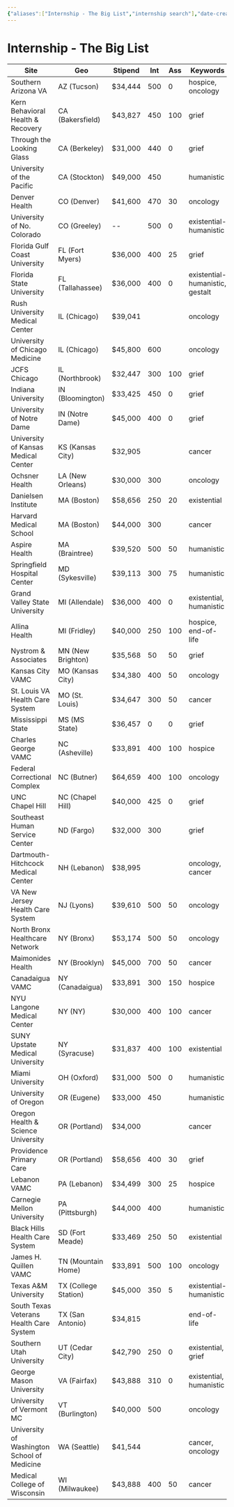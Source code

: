 ```yaml
---
{"aliases":["Internship - The Big List","internship search"],"date-created":"2025-01-10T10:47","date-modified":"2025-01-10T13:52","dg-publish":true,"title":"Internship - The Big List","permalink":"/workshop/internship-search/internship-search/","dgPassFrontmatter":true,"updated":"2025-01-10T13:52"}
---
```



# Internship - The Big List

| Site                                        | Geo                  | Stipend | Int | Ass | Keywords                        |
| ------------------------------------------- | -------------------- | ------- | --- | --- | ------------------------------- |
| Southern Arizona VA                         | AZ (Tucson)          | $34,444 | 500 | 0   | hospice, oncology               |
| Kern Behavioral Health & Recovery           | CA (Bakersfield)     | $43,827 | 450 | 100 | grief                           |
| Through the Looking Glass                   | CA (Berkeley)        | $31,000 | 440 | 0   | grief                           |
| University of the Pacific                   | CA (Stockton)        | $49,000 | 450 |     | humanistic                      |
| Denver Health                               | CO (Denver)          | $41,600 | 470 | 30  | oncology                        |
| University of No. Colorado                  | CO (Greeley)         | --      | 500 | 0   | existential-humanistic          |
| Florida Gulf Coast University               | FL (Fort Myers)      | $36,000 | 400 | 25  | grief                           |
| Florida State University                    | FL (Tallahassee)     | $36,000 | 400 | 0   | existential-humanistic, gestalt |
| Rush University Medical Center              | IL (Chicago)         | $39,041 |     |     | oncology                        |
| University of Chicago Medicine              | IL (Chicago)         | $45,800 | 600 |     | oncology                        |
| JCFS Chicago                                | IL (Northbrook)      | $32,447 | 300 | 100 | grief                           |
| Indiana University                          | IN (Bloomington)     | $33,425 | 450 | 0   | grief                           |
| University of Notre Dame                    | IN (Notre Dame)      | $45,000 | 400 | 0   | grief                           |
| University of Kansas Medical Center         | KS (Kansas City)     | $32,905 |     |     | cancer                          |
| Ochsner Health                              | LA (New Orleans)     | $30,000 | 300 |     | oncology                        |
| Danielsen Institute                         | MA (Boston)          | $58,656 | 250 | 20  | existential                     |
| Harvard Medical School                      | MA (Boston)          | $44,000 | 300 |     | cancer                          |
| Aspire Health                               | MA (Braintree)       | $39,520 | 500 | 50  | humanistic                      |
| Springfield Hospital Center                 | MD (Sykesville)      | $39,113 | 300 | 75  | humanistic                      |
| Grand Valley State University               | MI (Allendale)       | $36,000 | 400 | 0   | existential, humanistic         |
| Allina Health                               | MI (Fridley)         | $40,000 | 250 | 100 | hospice, end-of-life            |
| Nystrom & Associates                        | MN (New Brighton)    | $35,568 | 50  | 50  | grief                           |
| Kansas City VAMC                            | MO (Kansas City)     | $34,380 | 400 | 50  | oncology                        |
| St. Louis VA Health Care System             | MO (St. Louis)       | $34,647 | 300 | 50  | cancer                          |
| Mississippi State                           | MS (MS State)        | $36,457 | 0   | 0   | grief                           |
| Charles George VAMC                         | NC (Asheville)       | $33,891 | 400 | 100 | hospice                         |
| Federal Correctional Complex                | NC (Butner)          | $64,659 | 400 | 100 | oncology                        |
| UNC Chapel Hill                             | NC (Chapel Hill)     | $40,000 | 425 | 0   | grief                           |
| Southeast Human Service Center              | ND (Fargo)           | $32,000 | 300 |     | grief                           |
| Dartmouth-Hitchcock Medical Center          | NH (Lebanon)         | $38,995 |     |     | oncology, cancer                |
| VA New Jersey Health Care System            | NJ (Lyons)           | $39,610 | 500 | 50  | oncology                        |
| North Bronx Healthcare Network              | NY (Bronx)           | $53,174 | 500 | 50  | oncology                        |
| Maimonides Health                           | NY (Brooklyn)        | $45,000 | 700 | 50  | cancer                          |
| Canadaigua VAMC                             | NY (Canadaigua)      | $33,891 | 300 | 150 | hospice                         |
| NYU Langone Medical Center                  | NY (NY)              | $30,000 | 400 | 100 | cancer                          |
| SUNY Upstate Medical University             | NY (Syracuse)        | $31,837 | 400 | 100 | existential                     |
| Miami University                            | OH (Oxford)          | $31,000 | 500 | 0   | humanistic                      |
| University of Oregon                        | OR (Eugene)          | $33,000 | 450 |     | humanistic                      |
| Oregon Health & Science University          | OR (Portland)        | $34,000 |     |     | cancer                          |
| Providence Primary Care                     | OR (Portland)        | $58,656 | 400 | 30  | grief                           |
| Lebanon VAMC                                | PA (Lebanon)         | $34,499 | 300 | 25  | hospice                         |
| Carnegie Mellon University                  | PA (Pittsburgh)      | $44,000 | 400 |     | humanistic                      |
| Black Hills Health Care System              | SD (Fort Meade)      | $33,469 | 250 | 50  | existential                     |
| James H. Quillen VAMC                       | TN (Mountain Home)   | $33,891 | 500 | 100 | oncology                        |
| Texas A&M University                        | TX (College Station) | $45,000 | 350 | 5   | existential-humanistic          |
| South Texas Veterans Health Care System     | TX (San Antonio)     | $34,815 |     |     | end-of-life                     |
| Southern Utah University                    | UT (Cedar City)      | $42,790 | 250 | 0   | existential, grief              |
| George Mason University                     | VA (Fairfax)         | $43,888 | 310 | 0   | existential, humanistic         |
| University of Vermont MC                    | VT (Burlington)      | $40,000 | 500 |     | oncology                        |
| University of Washington School of Medicine | WA (Seattle)         | $41,544 |     |     | cancer, oncology                |
| Medical College of Wisconsin                | WI (Milwaukee)       | $43,888 | 400 | 50  | cancer                          |
